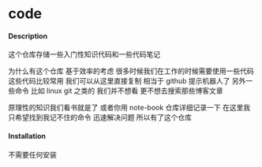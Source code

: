 # code

#### Description

这个仓库存储一些入门性知识代码和一些代码笔记

为什么有这个仓库
基于效率的考虑 很多时候我们在工作的时候需要使用一些代码
这些代码比较常用 我们可以从这里直接复制 相当于 github 提示机器人了
另外一些命令 比如 linux git 之类的
我们并不想看 更不想去搜索那些博客文章

原理性的知识我们看书就是了 或者你用 note-book 仓库详细记录一下
在这里我只希望找到我记不住的命令 迅速解决问题
所以有了这个仓库

#### Installation

不需要任何安装
